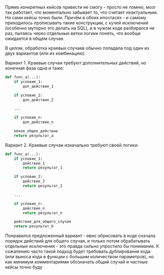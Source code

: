 Прямо конкретных кейсов привести не смогу - просто не помню, мозг так работает, что моментально забывает то, что считает неактуальным. Но сами кейсы точно были. Причём в обоих ипостасях - и самому приходилось прописывать такие конструкции, с кучей исключений (особенно муторно это делать на SQL), и в чужом коде разбирался не раз, пытаясь через отдельные ветки логики понять, что вообще ожидается в общем случае.

В целом, обработка краевых случаев обычно попадала под один из двух вариантов (или их комбинацию):

Вариант 1. Краевые случаи требуют дополнительных действий, но конечная фаза одна и таже:

```python
def func_a(...):
    if условие_1:
        доп_действие_1

    if условие_2:
        доп_действие_2

    ...

    if условие_n:
        доп_действие_n

    некое_общее_действие
    return результат_а
```

Вариант 2. Краевые случаи изначально требуют своей логики:

```python
def func_a(...):
    if условие_1:
        действие_1
        return результат_1

    if условие_2:
        действие_2
        return результат_2

    ...

    if условие_n:
        действие_n
        return результат_n

    действие_для_общего_случая
    return результат_б
```

Понравился предложенный вариант - явно обрисовать в коде сначала порядок действий для общего случая, и только потом обрабатывать отдельные исключения - это правда сильно упростило бы понимание. К сожалению часто такой подход будет требовать дублирования кода (или выноса кода в функции с большим количеством параметров), но как минимум комментариями обозначать общий случай и частные кейсы точно буду